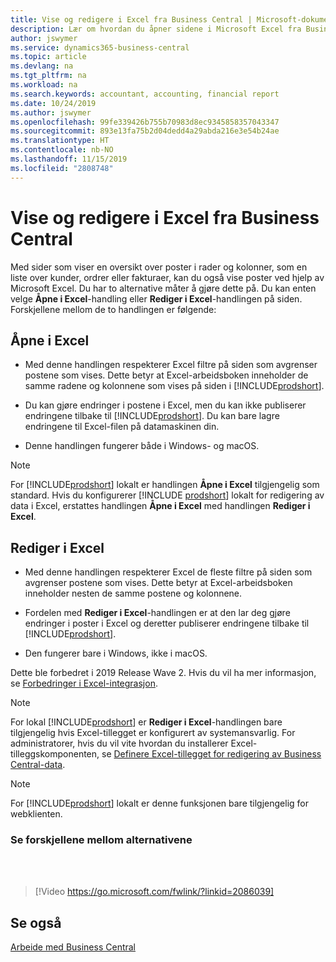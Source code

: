 ```yaml
---
title: Vise og redigere i Excel fra Business Central | Microsoft-dokumenter
description: Lær om hvordan du åpner sidene i Microsoft Excel fra Business Central for bedre dataanalyser.
author: jswymer
ms.service: dynamics365-business-central
ms.topic: article
ms.devlang: na
ms.tgt_pltfrm: na
ms.workload: na
ms.search.keywords: accountant, accounting, financial report
ms.date: 10/24/2019
ms.author: jswymer
ms.openlocfilehash: 99fe339426b755b70983d8ec9345858357043347
ms.sourcegitcommit: 893e13fa75b2d04dedd4a29abda216e3e54b24ae
ms.translationtype: HT
ms.contentlocale: nb-NO
ms.lasthandoff: 11/15/2019
ms.locfileid: "2808748"
---
```

# <a name="viewing-and-editing-in-excel-from-business-central"></a>Vise og redigere i Excel fra Business Central

Med sider som viser en oversikt over poster i rader og kolonner, som en liste over kunder, ordrer eller fakturaer, kan du også vise poster ved hjelp av Microsoft Excel. Du har to alternative måter å gjøre dette på. Du kan enten velge **Åpne i Excel**-handling eller **Rediger i Excel**-handlingen på siden. Forskjellene mellom de to handlingen er følgende:  

## <a name="open-in-excel"></a>Åpne i Excel

- Med denne handlingen respekterer Excel filtre på siden som avgrenser postene som vises. Dette betyr at Excel-arbeidsboken inneholder de samme radene og kolonnene som vises på siden i [!INCLUDE[prodshort](includes/prodshort.md)].

- Du kan gjøre endringer i postene i Excel, men du kan ikke publiserer endringene tilbake til [!INCLUDE[prodshort](includes/prodshort.md)]. Du kan bare lagre endringene til Excel-filen på datamaskinen din. 

- Denne handlingen fungerer både i Windows- og macOS. 

> [!NOTE]
> For [!INCLUDE[prodshort](includes/prodshort.md)] lokalt er handlingen **Åpne i Excel** tilgjengelig som standard. Hvis du konfigurerer [!INCLUDE [prodshort](includes/prodshort.md)] lokalt for redigering av data i Excel, erstattes handlingen **Åpne i Excel** med handlingen **Rediger i Excel**.

## <a name="edit-in-excel"></a>Rediger i Excel

- Med denne handlingen respekterer Excel de fleste filtre på siden som avgrenser postene som vises. Dette betyr at Excel-arbeidsboken inneholder nesten de samme postene og kolonnene.

- Fordelen med **Rediger i Excel**-handlingen er at den lar deg gjøre endringer i poster i Excel og deretter publiserer endringene tilbake til [!INCLUDE[prodshort](includes/prodshort.md)].

- Den fungerer bare i Windows, ikke i macOS.

Dette ble forbedret i 2019 Release Wave 2. Hvis du vil ha mer informasjon, se [Forbedringer i Excel-integrasjon](/dynamics365-release-plan/2019wave2/dynamics365-business-central/enhancements-excel-integration).

> [!NOTE]
> For lokal [!INCLUDE[prodshort](includes/prodshort.md)] er **Rediger i Excel**-handlingen bare tilgjengelig hvis Excel-tillegget er konfigurert av systemansvarlig. For administratorer, hvis du vil vite hvordan du installerer Excel-tilleggskomponenten, se [Definere Excel-tillegget for redigering av Business Central-data](/dynamics365/business-central/dev-itpro/administration/configuring-excel-addin).

> [!NOTE]
> For [!INCLUDE[prodshort](includes/prodshort.md)] lokalt er denne funksjonen bare tilgjengelig for webklienten.

### <a name="see-the-differences-between-the-options"></a>Se forskjellene mellom alternativene 
<br><br>  

> [!Video https://go.microsoft.com/fwlink/?linkid=2086039]

## <a name="see-also"></a>Se også
[Arbeide med Business Central](ui-work-product.md)  
